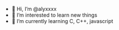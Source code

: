 - 👋 Hi, I’m @alyxxxx
- 👀 I’m interested to learn new things
- 🌱 I’m currently learning C, C++, javascript

<!---
alyxxxx/alyxxxx is a ✨ special ✨ repository because its `README.md` (this file) appears on your GitHub profile.
You can click the Preview link to take a look at your changes.
--->
